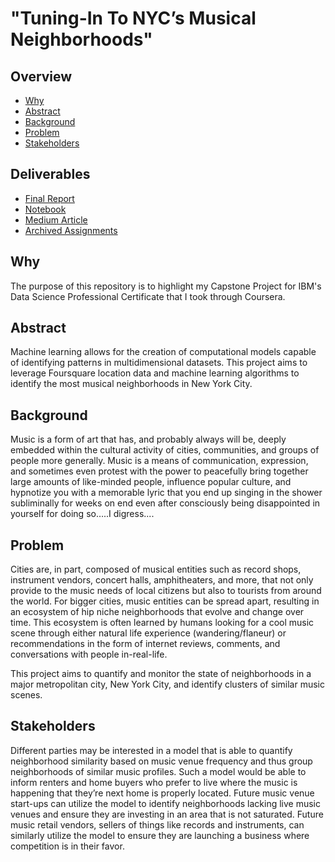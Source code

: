 # "Tuning-In To NYC’s Musical Neighborhoods"

## Overview

- [Why](#why)
- [Abstract](#abstract)
- [Background](#background)
- [Problem](#problem)
- [Stakeholders](#stakeholders)

## Deliverables

- [Final Report](https://github.com/cascio/IBM_Data_Science_Capstone/blob/master/FINAL%20REPORT.pdf)
- [Notebook](https://github.com/cascio/Coursera_Capstone/blob/master/NOTEBOOK.ipynb)
- [Medium Article](https://medium.com/@michael.cascio/tuning-in-to-nycs-music-neighborhoods-efb7ae77a4cd)
- [Archived Assignments](https://github.com/cascio/Coursera_Capstone/tree/master/Archived%20Assignments)

## Why

The purpose of this repository is to highlight my Capstone Project for IBM's Data Science Professional Certificate that I took through Coursera.

## Abstract

Machine learning allows for the creation of computational models capable of identifying patterns in multidimensional datasets. This project aims to leverage Foursquare location data and machine learning algorithms to identify the most musical neighborhoods in New York City.

## Background

Music is a form of art that has, and probably always will be, deeply embedded within the cultural activity of cities, communities, and groups of people more generally. Music is a means of communication, expression, and sometimes even protest with the power to peacefully bring together large amounts of like-minded people, influence popular culture, and hypnotize you with a memorable lyric that you end up singing in the shower subliminally for weeks on end even after consciously being disappointed in yourself for doing so…..I digress....

## Problem

Cities are, in part, composed of musical entities such as record shops, instrument vendors, concert halls, amphitheaters, and more, that not only provide to the music needs of local citizens but also to tourists from around the world. For bigger cities, music entities can be spread apart, resulting in an ecosystem of hip niche neighborhoods that evolve and change over time. This ecosystem is often learned by humans looking for a cool music scene through either natural life experience (wandering/flaneur) or recommendations in the form of internet reviews, comments, and conversations with people in-real-life.

This project aims to quantify and monitor the state of neighborhoods in a major metropolitan city, New York City, and identify clusters of similar music scenes.

## Stakeholders

Different parties may be interested in a model that is able to quantify neighborhood similarity based on music venue frequency and thus group neighborhoods of similar music profiles. Such a model would be able to inform renters and home buyers who prefer to live where the music is happening that they’re next home is properly located. Future music venue start-ups can utilize the model to identify neighborhoods lacking live music venues and ensure they are investing in an area that is not saturated. Future music retail vendors, sellers of things like records and instruments, can similarly utilize the model to ensure they are launching a business where competition is in their favor.

